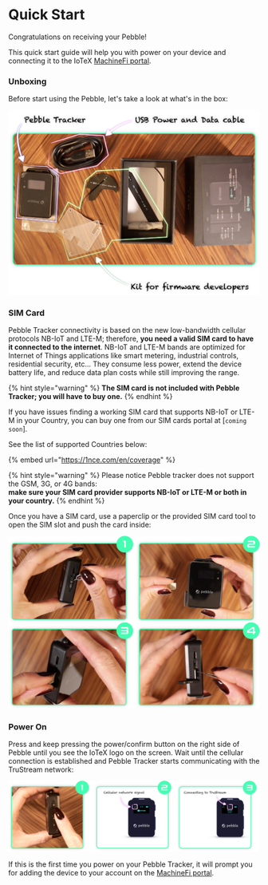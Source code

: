 # Quick Start

Congratulations on receiving your Pebble!

This quick start guide will help you with power on your device and connecting it to the IoTeX [MachineFi portal](https://porta.machinefi.com).

### Unboxing

Before start using the Pebble, let's take a look at what's in the box:

![](../../.gitbook/assets/image.jpg)

### SIM Card

Pebble Tracker connectivity is based on the new low-bandwidth cellular protocols NB-IoT and LTE-M; therefore, **you need a valid SIM card to have it connected to the internet**. NB-IoT and LTE-M bands are optimized for Internet of Things applications like smart metering, industrial controls, residential security, etc... They consume less power, extend the device battery life, and reduce data plan costs while still improving the range.

{% hint style="warning" %}
**The SIM card is not included with Pebble Tracker; you will have to buy one.**
{% endhint %}

If you have issues finding a working SIM card that supports NB-IoT or LTE-M in your Country, you can buy one from our SIM cards portal at  \[`coming soon`].&#x20;

See the list of supported Countries below:

{% embed url="https://1nce.com/en/coverage" %}

{% hint style="warning" %}
Please notice Pebble tracker does not support the GSM, 3G, or 4G bands:\
**make sure your SIM card provider supports NB-IoT or LTE-M or both in your country.**
{% endhint %}

Once you have a SIM card, use a paperclip or the provided SIM card tool to open the SIM slot and push the card inside:

![](../../.gitbook/assets/simcard.jpg)



### Power On

Press and keep pressing the power/confirm button on the right side of Pebble until you see the IoTeX logo on the screen. Wait until the cellular connection is established and Pebble Tracker starts communicating with the TruStream network:

![](../../.gitbook/assets/poweron.jpg)

If this is the first time you power on your Pebble Tracker, it will prompt you for adding the device to your account on the [MachineFi portal](https://portal.machinefi.com).


